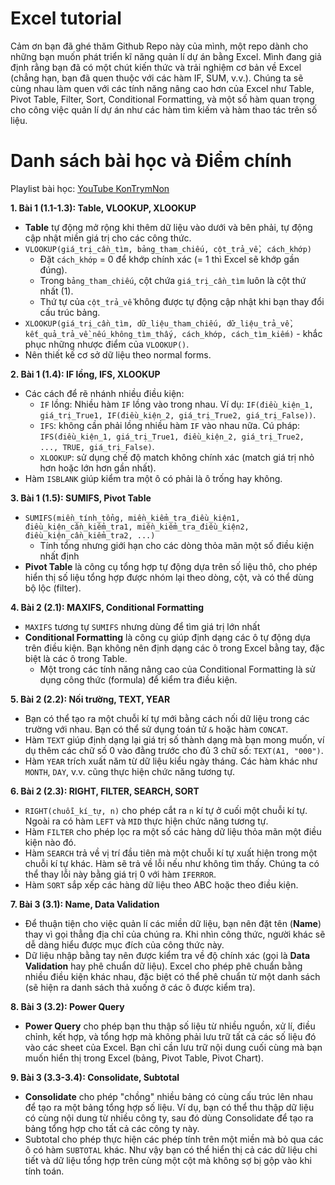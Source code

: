 # Excel tutorial

Cảm ơn bạn đã ghé thăm Github Repo này của mình, một repo dành cho những bạn muốn phát triển kĩ năng quản lí dự án bằng Excel. Mình đang giả định rằng bạn đã có một chút kiến thức và trải nghiệm cơ bản về Excel (chẳng hạn, bạn đã quen thuộc với các hàm IF, SUM, v.v.). Chúng ta sẽ cùng nhau làm quen với các tính năng nâng cao hơn của Excel như Table, Pivot Table, Filter, Sort, Conditional Formatting, và một số hàm quan trọng cho công việc quản lí dự án như các hàm tìm kiếm và hàm thao tác trên số liệu.

# Danh sách bài học và Điểm chính

Playlist bài học: [YouTube KonTrymNon](https://www.youtube.com/playlist?list=PLia_N2qlp_r-0dRuYOVxC7ggd0vtdNpkM)

**1. Bài 1 (1.1-1.3): Table, VLOOKUP, XLOOKUP**
  - **Table** tự động mở rộng khi thêm dữ liệu vào dưới và bên phải, tự động cập nhật miền giá trị cho các công thức.
  - `VLOOKUP(giá_trị_cần_tìm, bảng_tham_chiếu, cột_trả_về, cách_khớp)`
    * Đặt `cách_khớp` = 0 để khớp chính xác (= 1 thì Excel sẽ khớp gần đúng).
    * Trong `bảng_tham_chiếu`, cột chứa `giá_trị_cần_tìm` luôn là cột thứ nhất (1).
    * Thứ tự của `cột_trả_về` không được tự động cập nhật khi bạn thay đổi cấu trúc bảng.
  - `XLOOKUP(giá_trị_cần_tìm, dữ_liệu_tham_chiếu, dữ_liệu_trả_về, kết_quả_trả_về_nếu_không_tìm_thấy, cách_khớp, cách_tìm_kiếm)` - khắc phục những nhược điểm của `VLOOKUP()`.
  - Nên thiết kế cơ sở dữ liệu theo normal forms.

**2. Bài 1 (1.4): IF lồng, IFS, XLOOKUP**
  - Các cách để rẽ nhánh nhiều điều kiện:
    * `IF` lồng: Nhiều hàm `IF` lồng vào trong nhau. Ví dụ: `IF(điều_kiện_1, giá_trị_True1, IF(điều_kiện_2, giá_trị_True2, giá_trị_False))`.
    * `IFS`: không cần phải lồng nhiều hàm `IF` vào nhau nữa. Cú pháp: `IFS(điều_kiện_1, giá_trị_True1, điều_kiện_2, giá_trị_True2, ..., TRUE, giá_trị_False)`.
    * `XLOOKUP`: sử dụng chế độ match không chính xác (match giá trị nhỏ hơn hoặc lớn hơn gần nhất).
  - Hàm `ISBLANK` giúp kiểm tra một ô có phải là ô trống hay không.

**3. Bài 1 (1.5): SUMIFS, Pivot Table**
  - `SUMIFS(miền_tính_tổng, miền_kiểm_tra_điều_kiện1, điều_kiện_cần_kiểm_tra1, miền_kiểm_tra_điều_kiện2, điều_kiện_cần_kiểm_tra2, ...)`
    * Tính tổng nhưng giới hạn cho các dòng thỏa mãn một số điều kiện nhất định
  - **Pivot Table** là công cụ tổng hợp tự động dựa trên số liệu thô, cho phép hiển thị số liệu tổng hợp được nhóm lại theo dòng, cột, và có thể dùng bộ lộc (filter).

**4. Bài 2 (2.1): MAXIFS, Conditional Formatting**
  - `MAXIFS` tương tự `SUMIFS` nhưng dùng để tìm giá trị lớn nhất
  - **Conditional Formatting** là công cụ giúp định dạng các ô tự động dựa trên điều kiện. Bạn không nên định dạng các ô trong Excel bằng tay, đặc biệt là các ô trong Table.
    * Một trong các tính năng nâng cao của Conditional Formatting là sử dụng công thức (formula) để kiểm tra điều kiện.

**5. Bài 2 (2.2): Nối trường, TEXT, YEAR**
  - Bạn có thể tạo ra một chuỗi kí tự mới bằng cách nối dữ liệu trong các trường với nhau. Bạn có thể sử dụng toán tử `&` hoặc hàm `CONCAT`.
  - Hàm `TEXT` giúp định dạng lại giá trị số thành dạng mà bạn mong muốn, ví dụ thêm các chữ số 0 vào đằng trước cho đủ 3 chữ số: `TEXT(A1, "000")`.
  - Hàm `YEAR` trích xuất năm từ dữ liệu kiểu ngày tháng. Các hàm khác như `MONTH`, `DAY`, v.v. cũng thực hiện chức năng tương tự.

**6. Bài 2 (2.3): RIGHT, FILTER, SEARCH, SORT**
  - `RIGHT(chuỗi_kí_tự, n)` cho phép cắt ra `n` kí tự ở cuối một chuỗi kí tự. Ngoài ra có hàm `LEFT` và `MID` thực hiện chức năng tương tự.
  - Hàm `FILTER` cho phép lọc ra một số các hàng dữ liệu thỏa mãn một điều kiện nào đó.
  - Hàm `SEARCH` trả về vị trí đầu tiên mà một chuỗi kí tự xuất hiện trong một chuỗi kí tự khác. Hàm sẽ trả về lỗi nếu như không tìm thấy. Chúng ta có thể thay lỗi này bằng giá trị 0 với hàm `IFERROR`.
  - Hàm `SORT` sắp xếp các hàng dữ liệu theo ABC hoặc theo điều kiện.

**7. Bài 3 (3.1): Name, Data Validation**
  - Để thuận tiện cho việc quản lí các miền dữ liệu, bạn nên đặt tên (**Name**) thay vì gọi thẳng địa chỉ của chúng ra. Khi nhìn công thức, người khác sẽ dễ dàng hiểu được mục đích của công thức này.
  - Dữ liệu nhập bằng tay nên được kiểm tra về độ chính xác (gọi là **Data Validation** hay phê chuẩn dữ liệu). Excel cho phép phê chuẩn bằng nhiều điều kiện khác nhau, đặc biệt có thể phê chuẩn từ một danh sách (sẽ hiện ra danh sách thả xuống ở các ô được kiểm tra).

**8. Bài 3 (3.2): Power Query**
  - **Power Query** cho phép bạn thu thập số liệu từ nhiều nguồn, xử lí, điều chỉnh, kết hợp, và tổng hợp mà không phải lưu trữ tất cả các số liệu đó vào các sheet của Excel. Bạn chỉ cần lưu trữ nội dung cuối cùng mà bạn muốn hiển thị trong Excel (bảng, Pivot Table, Pivot Chart).

**9. Bài 3 (3.3-3.4): Consolidate, Subtotal**
  - **Consolidate** cho phép "chồng" nhiều bảng có cùng cấu trúc lên nhau để tạo ra một bảng tổng hợp số liệu. Ví dụ, bạn có thể thu thập dữ liệu có cùng nội dung từ nhiều công ty, sau đó dùng Consolidate để tạo ra bảng tổng hợp cho tất cả các công ty này.
  - Subtotal cho phép thực hiện các phép tính trên một miền mà bỏ qua các ô có hàm `SUBTOTAL` khác. Như vậy bạn có thể hiển thị cả các dữ liệu chi tiết và dữ liệu tổng hợp trên cùng một cột mà không sợ bị gộp vào khi tính toán.
